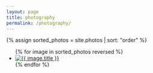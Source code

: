 ```yaml
---
layout: page
title: photography
permalink: /photography/
---
```

{% assign sorted_photos = site.photos | sort: "order" %}
<ul class="photo-gallery">
  {% for image in sorted_photos reversed %}
    <li> <a href="{{ image.image_path }}" data-lightbox="wow" data-title="{{ image.caption }}">
            <img src="{{ image.image_path }}" alt="{{ image.title }}"/></a>
    </li>
  {% endfor %}
</ul>